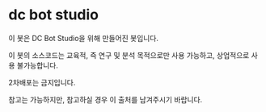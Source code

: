 # dc bot studio
이 봇은 DC Bot Studio을 위해 만들어진 봇입니다.

이 봇의 소스코드는 교육적, 즉 연구 및 분석 목적으로만 사용 가능하고, 상업적으로 사용 불가능합니다.

2차배포는 금지입니다.

참고는 가능하지만, 참고하실 경우 이 출처를 남겨주시기 바랍니다.

